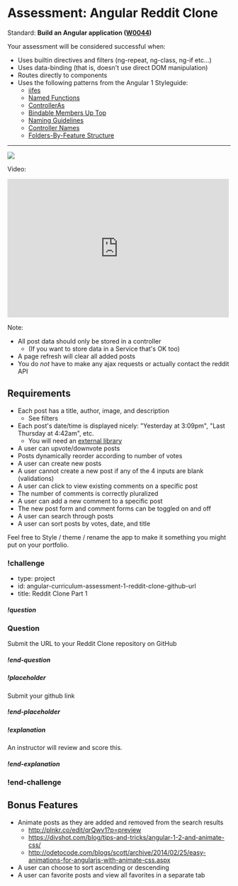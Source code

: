 # Assessment: Angular Reddit Clone

Standard: **Build an Angular application (<a href="#">W0044</a>)**

Your assessment will be considered successful when:

- Uses builtin directives and filters (ng-repeat, ng-class, ng-if etc...)
- Uses data-binding (that is, doesn't use direct DOM manipulation)
- Routes directly to components
- Uses the following patterns from the Angular 1 Styleguide:
  - [iifes](https://github.com/johnpapa/angular-styleguide/tree/master/a1#iife)
  - [Named Functions](https://github.com/johnpapa/angular-styleguide/tree/master/a1#named-vs-anonymous-functions)
  - [ControllerAs](https://github.com/johnpapa/angular-styleguide/tree/master/a1#controllers)
  - [Bindable Members Up Top](https://github.com/johnpapa/angular-styleguide/tree/master/a1#bindable-members-up-top)
  - [Naming Guidelines](https://github.com/johnpapa/angular-styleguide/tree/master/a1#naming)
  - [Controller Names](https://github.com/johnpapa/angular-styleguide/tree/master/a1#controller-names)
  - [Folders-By-Feature Structure](https://github.com/johnpapa/angular-styleguide/tree/master/a1#folders-by-feature-structure)

---

[![](https://i.gyazo.com/f9d435b4e198cf5ea3c29607d40a8958.png)](https://learn.galvanize.com/redirects/articles/4609)

Video:
<iframe src="https://player.vimeo.com/video/135778837?byline=0&portrait=0" width="500" height="313" frameborder="0" webkitallowfullscreen mozallowfullscreen allowfullscreen></iframe>

Note:

- All post data should only be stored in a controller
  - (If you want to store data in a Service that's OK too)
- A page refresh will clear all added posts
- You do _not_ have to make any ajax requests or actually contact the reddit API

## Requirements

- Each post has a title, author, image, and description
  - See filters
- Each post's date/time is displayed nicely: "Yesterday at 3:09pm", "Last Thursday at 4:42am", etc.
  - You will need an [external library](https://github.com/urish/angular-moment)
- A user can upvote/downvote posts
- Posts dynamically reorder according to number of votes
- A user can create new posts
- A user cannot create a new post if any of the 4 inputs are blank (validations)
- A user can click to view existing comments on a specific post
- The number of comments is correctly pluralized
- A user can add a new comment to a specific post
- The new post form and comment forms can be toggled on and off
- A user can search through posts
- A user can sort posts by votes, date, and title

Feel free to Style / theme / rename the app to make it something you might put on your portfolio.

### !challenge
* type: project
* id: angular-curriculum-assessment-1-reddit-clone-github-url
* title: Reddit Clone Part 1

##### !question

### Question
Submit the URL to your Reddit Clone repository on GitHub
##### !end-question

##### !placeholder
Submit your github link
##### !end-placeholder

##### !explanation
An instructor will review and score this.
##### !end-explanation
### !end-challenge


## Bonus Features

- Animate posts as they are added and removed from the search results
  - http://plnkr.co/edit/qrQwv1?p=preview
  - https://divshot.com/blog/tips-and-tricks/angular-1-2-and-animate-css/
  - http://odetocode.com/blogs/scott/archive/2014/02/25/easy-animations-for-angularjs-with-animate-css.aspx
- A user can choose to sort ascending or descending
- A user can favorite posts and view all favorites in a separate tab
